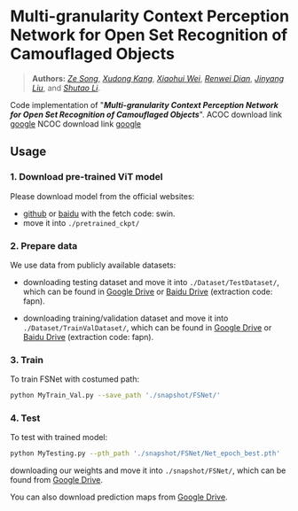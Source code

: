 # Multi-granularity Context Perception Network for Open Set Recognition of Camouflaged Objects
> **Authors:** 
> [*Ze Song*](https://scholar.google.com/citations?user=uatSii8AAAAJ&hl=zh-CN&oi=sra),
> [*Xudong Kang*](https://scholar.google.com/citations?user=5XOeLZYAAAAJ&hl=en),
> [*Xiaohui Wei*](https://scholar.google.co.il/citations?user=Uq50h3gAAAAJ&hl=zh-CN),
> [*Renwei Dian*](https://scholar.google.com/citations?user=EoTrH5UAAAAJ&hl=en),
> [*Jinyang Liu*]([https://scholar.google.com/citations?user=EoTrH5UAAAAJ&hl=en](https://scholar.google.com/citations?user=PxUXOdsAAAAJ&hl=en)),
> and [*Shutao Li*](https://scholar.google.com/citations?user=PlBq8n8AAAAJ&hl=en).


Code implementation of "_**Multi-granularity Context Perception Network for Open Set Recognition of Camouflaged Objects**_". 
ACOC download link [google](https://drive.google.com/file/d/14dwo37hSMz-gjRPpnLLVo2LVl4_bl95j/view?usp=drive_link)
NCOC download link [google](https://drive.google.com/file/d/1LgToD8QQRJ6AelA2VC0dqkIwOlQcXxBw/view?usp=drive_link)
## Usage
### 1. Download pre-trained ViT model
Please download model from the official websites: 
* [github](https://github.com/SwinTransformer/storage/releases/download/v1.0.0/swin_base_patch4_window12_384_22k.pth) or [baidu](https://pan.baidu.com/share/init?surl=vwJxnJcVqcLZAw9HaqiR6g) with the fetch code: swin.
* move it into ``` ./pretrained_ckpt/ ```

### 2. Prepare data

We use data from publicly available datasets:
+ downloading testing dataset and move it into `./Dataset/TestDataset/`, 
    which can be found in [Google Drive](https://drive.google.com/file/d/1SLRB5Wg1Hdy7CQ74s3mTQ3ChhjFRSFdZ/view?usp=sharing) or [Baidu Drive](https://pan.baidu.com/s/1F3tVEWYzKYp5NBv3cjiaAg) (extraction code: fapn). 

+ downloading training/validation dataset and move it into `./Dataset/TrainValDataset/`, 
    which can be found in [Google Drive](https://drive.google.com/file/d/1Kifp7I0n9dlWKXXNIbN7kgyokoRY4Yz7/view?usp=sharing) or [Baidu Drive](https://pan.baidu.com/s/1uyQz0b_r_5yCee0orSw7EA) (extraction code: fapn). 

### 3. Train

To train FSNet with costumed path:

```bash
python MyTrain_Val.py --save_path './snapshot/FSNet/'
```
### 4. Test

To test with trained model:

```bash
python MyTesting.py --pth_path './snapshot/FSNet/Net_epoch_best.pth'
```

downloading our weights and move it into `./snapshot/FSNet/`, 
    which can be found from [Google Drive](https://drive.google.com/file/d/1Bgi8MThe1eEE9fYyaHuLHacO1Cs_e9Ta/view?usp=share_link).
    
 You can also download prediction maps from [Google Drive](https://drive.google.com/file/d/1kT9l9NrwWCffP4EQ7ITBd834389xY8iV/view?usp=share_link).





